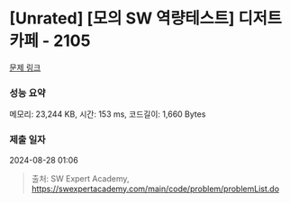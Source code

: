 # [Unrated] [모의 SW 역량테스트] 디저트 카페 - 2105 

[문제 링크](https://swexpertacademy.com/main/code/problem/problemDetail.do?contestProbId=AV5VwAr6APYDFAWu) 

### 성능 요약

메모리: 23,244 KB, 시간: 153 ms, 코드길이: 1,660 Bytes

### 제출 일자

2024-08-28 01:06



> 출처: SW Expert Academy, https://swexpertacademy.com/main/code/problem/problemList.do